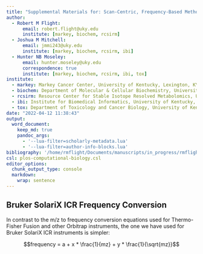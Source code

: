 ```yaml
---
title: "Supplemental Materials for: Scan-Centric, Frequency-Based Method for Characterizing Peaks from Direct Injection Fourier transform Mass Spectrometry Experiments"
author:
  - Robert M Flight:
      email: robert.flight@uky.edu
      institute: [markey, biochem, rcsirm]
  - Joshua M Mitchell:
      email: jmmi243@uky.edu
      institute: [markey, biochem, rcsirm, ibi]
  - Hunter NB Moseley:
      email: hunter.moseley@uky.edu
      correspondence: true
      institute: [markey, biochem, rcsirm, ibi, tox]
institute:
  - markey: Markey Cancer Center, University of Kentucky, Lexington, KY 40536, USA
  - biochem: Department of Molecular & Cellular Biochemistry, University of Kentucky, Lexington, KY 40536, USA
  - rcsirm: Resource Center for Stable Isotope Resolved Metabolomics, University of Kentucky, Lexington, KY 40536, USA
  - ibi: Institute for Biomedical Informatics, University of Kentucky, Lexington, KY 40536, USA
  - tox: Department of Toxicology and Cancer Biology, University of Kentucky, Lexington, KY 40536, USA
date: "2022-04-12 11:38:43"
output: 
  word_document:
    keep_md: true
    pandoc_args:
      - '--lua-filter=scholarly-metadata.lua'
      - '--lua-filter=author-info-blocks.lua'
bibliography: '/home/rmflight/Documents/manuscripts/in_progress/rmflight_peakCharacterization_new/doc/peakcharacterization.json'
csl: plos-computational-biology.csl
editor_options: 
  chunk_output_type: console
  markdown: 
    wrap: sentence
---
```


## Bruker SolariX ICR Frequency Conversion

In contrast to the m/z to frequency conversion equations used for Thermo-Fisher Fusion and other Orbitrap instruments, the one we have used for Bruker SolariX ICR instruments is simpler:

$$frequency = a + x * \frac{1}{mz} + y * \frac{1}{\sqrt{mz}}$$
